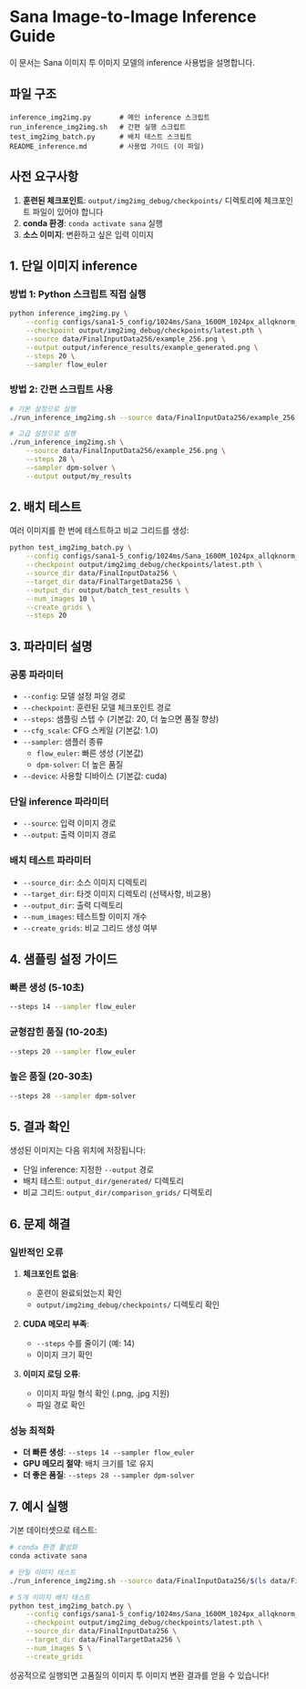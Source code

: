 # Sana Image-to-Image Inference Guide

이 문서는 Sana 이미지 투 이미지 모델의 inference 사용법을 설명합니다.

## 파일 구조

```
inference_img2img.py       # 메인 inference 스크립트
run_inference_img2img.sh   # 간편 실행 스크립트
test_img2img_batch.py      # 배치 테스트 스크립트
README_inference.md        # 사용법 가이드 (이 파일)
```

## 사전 요구사항

1. **훈련된 체크포인트**: `output/img2img_debug/checkpoints/` 디렉토리에 체크포인트 파일이 있어야 합니다
2. **conda 환경**: `conda activate sana` 실행
3. **소스 이미지**: 변환하고 싶은 입력 이미지

## 1. 단일 이미지 inference

### 방법 1: Python 스크립트 직접 실행

```bash
python inference_img2img.py \
    --config configs/sana1-5_config/1024ms/Sana_1600M_1024px_allqknorm_bf16_lr2e5.yaml \
    --checkpoint output/img2img_debug/checkpoints/latest.pth \
    --source data/FinalInputData256/example_256.png \
    --output output/inference_results/example_generated.png \
    --steps 20 \
    --sampler flow_euler
```

### 방법 2: 간편 스크립트 사용

```bash
# 기본 설정으로 실행
./run_inference_img2img.sh --source data/FinalInputData256/example_256.png

# 고급 설정으로 실행
./run_inference_img2img.sh \
    --source data/FinalInputData256/example_256.png \
    --steps 28 \
    --sampler dpm-solver \
    --output output/my_results
```

## 2. 배치 테스트

여러 이미지를 한 번에 테스트하고 비교 그리드를 생성:

```bash
python test_img2img_batch.py \
    --config configs/sana1-5_config/1024ms/Sana_1600M_1024px_allqknorm_bf16_lr2e5.yaml \
    --checkpoint output/img2img_debug/checkpoints/latest.pth \
    --source_dir data/FinalInputData256 \
    --target_dir data/FinalTargetData256 \
    --output_dir output/batch_test_results \
    --num_images 10 \
    --create_grids \
    --steps 20
```

## 3. 파라미터 설명

### 공통 파라미터

- `--config`: 모델 설정 파일 경로
- `--checkpoint`: 훈련된 모델 체크포인트 경로
- `--steps`: 샘플링 스텝 수 (기본값: 20, 더 높으면 품질 향상)
- `--cfg_scale`: CFG 스케일 (기본값: 1.0)
- `--sampler`: 샘플러 종류
  - `flow_euler`: 빠른 생성 (기본값)
  - `dpm-solver`: 더 높은 품질
- `--device`: 사용할 디바이스 (기본값: cuda)

### 단일 inference 파라미터

- `--source`: 입력 이미지 경로
- `--output`: 출력 이미지 경로

### 배치 테스트 파라미터

- `--source_dir`: 소스 이미지 디렉토리
- `--target_dir`: 타겟 이미지 디렉토리 (선택사항, 비교용)
- `--output_dir`: 출력 디렉토리
- `--num_images`: 테스트할 이미지 개수
- `--create_grids`: 비교 그리드 생성 여부

## 4. 샘플링 설정 가이드

### 빠른 생성 (5-10초)
```bash
--steps 14 --sampler flow_euler
```

### 균형잡힌 품질 (10-20초)
```bash
--steps 20 --sampler flow_euler
```

### 높은 품질 (20-30초)
```bash
--steps 28 --sampler dpm-solver
```

## 5. 결과 확인

생성된 이미지는 다음 위치에 저장됩니다:
- 단일 inference: 지정한 `--output` 경로
- 배치 테스트: `output_dir/generated/` 디렉토리
- 비교 그리드: `output_dir/comparison_grids/` 디렉토리

## 6. 문제 해결

### 일반적인 오류

1. **체크포인트 없음**: 
   - 훈련이 완료되었는지 확인
   - `output/img2img_debug/checkpoints/` 디렉토리 확인

2. **CUDA 메모리 부족**:
   - `--steps` 수를 줄이기 (예: 14)
   - 이미지 크기 확인

3. **이미지 로딩 오류**:
   - 이미지 파일 형식 확인 (.png, .jpg 지원)
   - 파일 경로 확인

### 성능 최적화

- **더 빠른 생성**: `--steps 14 --sampler flow_euler`
- **GPU 메모리 절약**: 배치 크기를 1로 유지
- **더 좋은 품질**: `--steps 28 --sampler dpm-solver`

## 7. 예시 실행

기본 데이터셋으로 테스트:

```bash
# conda 환경 활성화
conda activate sana

# 단일 이미지 테스트
./run_inference_img2img.sh --source data/FinalInputData256/$(ls data/FinalInputData256/ | head -1)

# 5개 이미지 배치 테스트
python test_img2img_batch.py \
    --config configs/sana1-5_config/1024ms/Sana_1600M_1024px_allqknorm_bf16_lr2e5.yaml \
    --checkpoint output/img2img_debug/checkpoints/latest.pth \
    --source_dir data/FinalInputData256 \
    --target_dir data/FinalTargetData256 \
    --num_images 5 \
    --create_grids
```

성공적으로 실행되면 고품질의 이미지 투 이미지 변환 결과를 얻을 수 있습니다! 